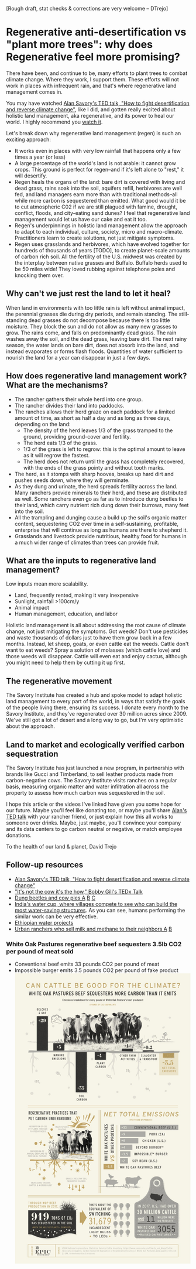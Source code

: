 [Rough draft, stat checks & corrections are very welcome – DTrejo]

# Regenerative anti-desertification vs "plant more trees": why does Regenerative feel more promising?

There have been, and continue to be, many efforts to plant trees to combat climate change. Where they work, I support them. These efforts will not work in places with infrequent rain, and that's where regenerative land management comes in.

You may have watched [Alan Savory's TED talk, "How to fight desertification and reverse climate change"][ted], like I did, and gotten really excited about holistic land management, aka regenerative, and its power to heal our world. I highly recommend you [watch it][ted].

[ted]:https://www.ted.com/talks/allan_savory_how_to_fight_desertification_and_reverse_climate_change

Let's break down why regenerative land management (regen) is such an exciting approach:

- It works even in places with very low rainfall that happens only a few times a year (or less)
- A large percentage of the world's land is not arable: it cannot grow crops. This ground is perfect for regen–and if it's left alone to "rest," it will desertify.
- Regen heals the organs of the land: bare dirt is covered with living and dead grass, rains soak into the soil, aquifers refill, herbivores are well fed, and land managers earn more than with traditional methods–all while more carbon is sequestered than emitted. What good would it be to cut atmospheric C02 if we are still plagued with famine, drought, conflict, floods, and city-eating sand dunes? I feel that regenerative land management would let us have our cake and eat it too.
- Regen's underpinnings in holistic land management allow the approach to adapt to each individual, culture, society, micro and macro-climate. Practitioners learn to create solutions, not just mitigate symptoms.
- Regen uses grasslands and herbivores, which have evolved together for hundreds of thousands of years [TODO], to create planet-scale amounts of carbon rich soil. All the fertility of the U.S. midwest was created by the interplay between native grasses and Buffalo. Buffalo herds used to be 50 miles wide! They loved rubbing against telephone poles and knocking them over.

## Why can't we just rest the land to let it heal?
When land in environments with too little rain is left without animal impact, the perennial grasses die during dry periods, and remain standing. The still-standing dead grasses do not decompose because there is too little moisture. They block the sun and do not allow as many new grasses to grow. The rains come, and falls on predominantly dead grass. The rain washes away the soil, and the dead grass, leaving bare dirt. The next rainy season, the water lands on bare dirt, does not absorb into the land, and instead evaporates or forms flash floods. Quantities of water sufficient to nourish the land for a year can disappear in just a few days.

## How does regenerative land management work? What are the mechanisms?
- The rancher gathers their whole herd into one group.
- The rancher divides their land into paddocks.
- The ranches allows their herd graze on each paddock for a limited amount of time, as short as half a day and as long as three days, depending on the land:
   - The density of the herd leaves 1/3 of the grass tramped to the ground, providing ground-cover and fertility.
   - The herd eats 1/3 of the grass.
   - 1/3 of the grass is left to regrow: this is the optimal amount to leave as it will regrow the fastest.
   - The herd does not return until the grass has completely recovered, with the ends of the grass pointy and without tooth marks.
- The herd, as it stomps with sharp hooves, breaks up hard dirt and pushes seeds down, where they will germinate.
- As they dung and urinate, the herd spreads fertility across the land. Many ranchers provide minerals to their herd, and these are distributed as well. Some ranchers even go as far as to introduce dung beetles to their land, which carry nutrient rich dung down their burrows, many feet into the soil.
- All the trampling and dunging cause a build up the soil's organic matter content, sequestering CO2 over time in a self-sustaining, profitable, enterprise that will continue as long as humans are there to shepherd it.
- Grasslands and livestock provide nutritious, healthy food for humans in a much wider range of climates than trees can provide fruit.

## What are the inputs to regenerative land management?
Low inputs mean more scalability.
- Land, frequently rented, making it very inexpensive
- Sunlight, rainfall >100cm/y
- Animal impact
- Human management, education, and labor

Holistic land management is all about addressing the root cause of climate change, not just mitigating the symptoms. Got weeds? Don't use pesticides and waste thousands of dollars just to have them grow back in a few months. Instead, let  sheep, goats, or even cattle eat the weeds. Cattle don't want to eat weeds? Spray a solution of molasses (which cattle love) and those weeds will disappear. Cattle will even eat and enjoy cactus, although you might need to help them by cutting it up first.

## The regenerative movement
The Savory Institute has created a hub and spoke model to adapt holistic land management to every part of the world, in ways that satisfy the goals of the people living there, ensuring its success. I donate every month to the Savory Institute, and they've regenerated over 30 million acres since 2009. We've still got a lot of desert and a long way to go, but I'm very optimistic about the approach.

## Land to market and ecologically verified carbon sequestration
The Savory Institute has just launched a new program, in partnership with brands like Gucci and Timberland, to sell leather products made from carbon-negative cows. The Savory Institute visits ranches on a regular basis, measuring organic matter and water infiltration all across the property to assess how much carbon was sequestered in the soil.

I hope this article or the videos I've linked have given you some hope for our future. Maybe you'll feel like donating too, or maybe you'll share [Alan's TED talk][ted] with your rancher friend, or just explain how this all works to someone over drinks. Maybe, just maybe, you'll convince your company and its data centers to go carbon neutral or negative, or match employee donations.

To the health of our land & planet,
David Trejo

## Follow-up resources
- [Alan Savory's TED talk, "How to fight desertification and reverse climate change"][ted]
- ["It's not the cow it's the how," Bobby Gill's TEDx Talk](https://www.ted.com/talks/bobby_gill_it_s_not_the_cow_it_s_the_how)
- [Dung beetles and cow pies A](https://www.youtube.com/watch?v=_JPoItRWYSQ&t=4s) [B](https://www.youtube.com/watch?v=s-HUUiwX9pk) [C](https://www.youtube.com/watch?v=bamaNQfrYRE)
- [India's water cup, where villages compete to see who can build the most water-saving structures](https://www.youtube.com/watch?v=-8nqnOcoLqE). As you can see, humans performing the similar work can be very effective.
- [Ethiopian water projects](https://www.youtube.com/watch?v=AIlyz2-cixs)
- [Urban ranchers who sell milk and methane to their neighbors A](https://www.youtube.com/watch?v=nq0vStSHvBo) [B](https://www.youtube.com/watch?v=ETPzf_13KWU)

### White Oak Pastures regenerative beef **sequesters** 3.5lb CO2 per pound of meat sold
- Conventional beef emits 33 pounds CO2 per pound of meat
- Impossible burger emits 3.5 pounds CO2 per pound of fake product
![White oak pastures carbon sequestration](images/regenerative/regenerative_agriculture_white_oak_pastures.jpg)
